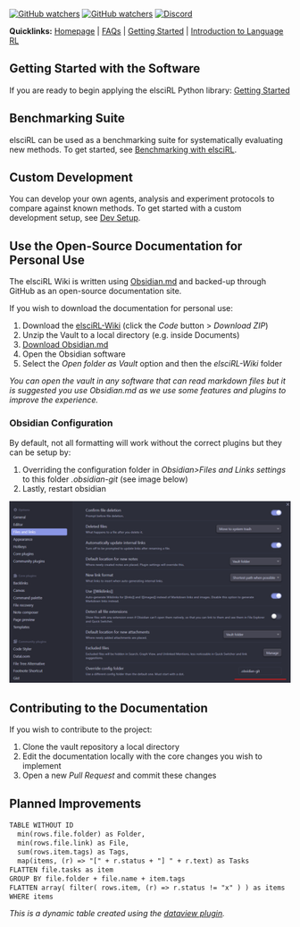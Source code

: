 [![GitHub watchers](https://img.shields.io/github/watchers/pdfosborne/elsciRL?style=for-the-badge&logo=github&label=elsciRL&link=https%3A%2F%2Fgithub.com%2Fpdfosborne%2FelsciRL)](https://github.com/pdfosborne/elsciRL) [![GitHub watchers](https://img.shields.io/github/watchers/pdfosborne/elsciRL-Wiki?style=for-the-badge&logo=github&label=elsciRL-Wiki&link=https%3A%2F%2Fgithub.com%2Fpdfosborne%2FelsciRL-Wiki)](https://github.com/pdfosborne/elsciRL-Wiki)  [![Discord](https://img.shields.io/discord/1310579689315893248?style=for-the-badge&logo=discord&label=Discord&link=https%3A%2F%2Fdiscord.com%2Fchannels%2F1184202186469683200%2F1184202186998173878)](https://discord.gg/A2dRVrhB)

**Quicklinks:** [Homepage](<./README.md>) | [FAQs](<./FAQs.md>) | [Getting Started](<./Documentation/I - Introduction/1 - Getting Started.md>)  | [Introduction to Language RL](<./Documentation/III - Language RL/1 - Introduction to Language RL.md>)

## Getting Started with the Software
If you are ready to begin applying the elsciRL Python library: [Getting Started](<./Documentation/I - Introduction/1 - Getting Started.md>)

## Benchmarking Suite

elsciRL can be used as a benchmarking suite for systematically evaluating new methods. To get started, see [Benchmarking with elsciRL](<./elsciRL Core/V - Benchmarking Suite/1 - Benchmarking with elsciRL.md>).

## Custom Development

You can develop your own agents, analysis and experiment protocols to compare against known methods. To get started with a custom development setup, see [Dev Setup](<./elsciRL Core/VI - Custom Development/1 - Dev Setup.md>).


## Use the Open-Source Documentation for Personal Use

The elsciRL Wiki is written using [Obsidian.md](https://obsidian.md/) and backed-up through GitHub as an open-source documentation site. 

If you wish to download the documentation for personal use:
1. Download the [elsciRL-Wiki](https://github.com/pdfosborne/elsciRL-Wiki/tree/main) (click the *Code* button > *Download ZIP*)
2. Unzip the Vault to a local directory (e.g. inside Documents)
3. [Download Obsidian.md](https://obsidian.md/download)
4. Open the Obsidian software
5. Select the *Open folder as Vault* option and then the *elsciRL-Wiki* folder

*You can open the vault in any software that can read markdown files but it is suggested you use Obsidian.md as we use some features and plugins to improve the experience.*


### Obsidian Configuration

By default, not all formatting will work without the correct plugins but they can be setup by:
1. Overriding the configuration folder in *Obsidian>Files and Links settings* to this folder *.obsidian-git* (see image below)
2. Lastly, restart obsidian

![Obsidian settings](<./Resources/images/Obsidian settings.png>)


## Contributing to the Documentation

If you wish to contribute to the project:
1. Clone the vault repository a local directory 
2. Edit the documentation locally with the core changes you wish to implement
3. Open a new *Pull Request* and commit these changes

## Planned Improvements

```dataview
TABLE WITHOUT ID
  min(rows.file.folder) as Folder,
  min(rows.file.link) as File, 
  sum(rows.item.tags) as Tags, 
  map(items, (r) => "[" + r.status + "] " + r.text) as Tasks
FLATTEN file.tasks as item
GROUP BY file.folder + file.name + item.tags
FLATTEN array( filter( rows.item, (r) => r.status != "x" ) ) as items
WHERE items
```
*This is a dynamic table created using the [dataview plugin](https://github.com/blacksmithgu/obsidian-dataview).*